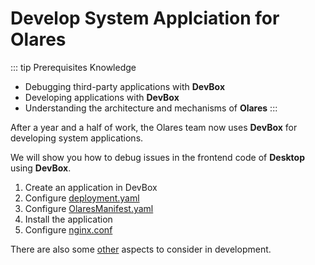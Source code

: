 
# Develop System Applciation for Olares

::: tip Prerequisites Knowledge
- Debugging third-party applications with **DevBox**
- Developing applications with **DevBox**
- Understanding the architecture and mechanisms of **Olares**
:::

After a year and a half of work, the Olares team now uses **DevBox** for developing system applications.

We will show you how to debug issues in the frontend code of **Desktop** using **DevBox**.
1. Create an application in DevBox
2. Configure [deployment.yaml](./deployment)
3. Configure [OlaresManifest.yaml](./olares-manifest)
4. Install the application
5. Configure [nginx.conf](./install)

There are also some [other](./other) aspects to consider in development.